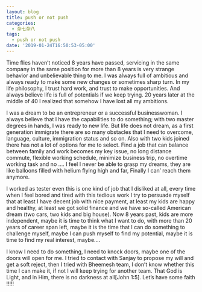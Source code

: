 ```yaml
---
layout: blog
title: push or not push
categories:
  - 杂七杂八
tags:
  - push or not push
date: '2019-01-24T16:50:53-05:00'
---
```

Time flies haven’t noticed 8 years have passed, servicing in the same company in the same position for more than 8 years is very strange behavior and unbelievable thing to me.  I was always full of ambitious and always ready to make some new changes or sometimes sharp turn.  In my life philosophy, I trust hard work, and trust to make opportunities. And always believe life is full of potentials if we keep trying.  20 years later at the middle of 40 I realized that somehow I have lost all my ambitions. 

I was a dream to be an entrepreneur or a successful businesswoman. I always believe that I have the capabilities to do something; with two master degrees in hands, I was ready to new life. But life does not dream, as a first generation immigrate there are so many obstacles that I need to overcome, language, culture, immigration status and so on.  Also with two kids joined there has not a lot of options for me to select.  Find a job that can balance between family and work becomes my key issue, no long distance commute,   flexible working schedule, minimize business trip, no overtime working task and no …. I feel I never be able to grasp my dreams, they are like balloons filled with helium flying high and far, Finally I can’ reach them anymore.  

I worked as tester even this is one kind of job that I disliked at all, every time when I feel bored and tired with this tedious work I try to persuade myself that at least I have decent job with nice payment, at least my kids are happy and healthy, at least we got solid finance and we have so-called American dream   (two cars, two kids and big house).  Now 8 years past, kids are more independent, maybe it is time to think what I want to do, with more than 20 years of career span left, maybe it is the time that I can do something to challenge myself, maybe I can push myself to find my potential, maybe it is time to find my real interest, maybe…. 

I know I need to do something, I need to knock doors, maybe one of the doors will open for me.  I tried to contact with Sanjay to propose my will and get a soft reject, then I tried with  Bheemesh team, I don’t know whether this time I can make it, if not I will keep trying for another team.  That God is Light, and in Him, there is no darkness at all\[John 1:5]. Let’s have some faith !!!!!
